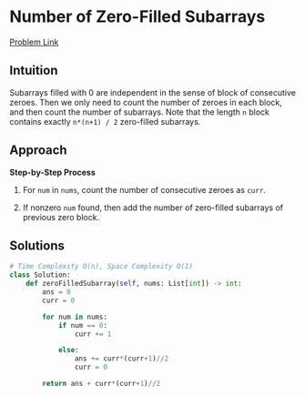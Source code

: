 **Number of Zero-Filled Subarrays**
=
[Problem Link](https://leetcode.com/problems/number-of-zero-filled-subarrays/description)

## Intuition
Subarrays filled with 0 are independent in the sense of block of consecutive zeroes. Then we only need to count the 
number of zeroes in each block, and then count the number of subarrays. Note that the length `n` block contains 
exactly `n*(n+1) / 2` zero-filled subarrays.

## Approach
**Step-by-Step Process**

1. For `num` in `nums`, count the number of consecutive zeroes as `curr`.

2. If nonzero `num` found, then add the number of zero-filled subarrays of previous zero block.
  
## Solutions
```python
# Time Complexity O(n), Space Complexity O(1)
class Solution:
    def zeroFilledSubarray(self, nums: List[int]) -> int:
        ans = 0
        curr = 0

        for num in nums:
            if num == 0:
                curr += 1

            else:
                ans += curr*(curr+1)//2
                curr = 0

        return ans + curr*(curr+1)//2
```
